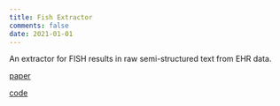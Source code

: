 ```yaml
---
title: Fish Extractor
comments: false
date: 2021-01-01
---
```


An extractor for FISH results in raw semi-structured text from EHR data. 

[paper]()

[code]()